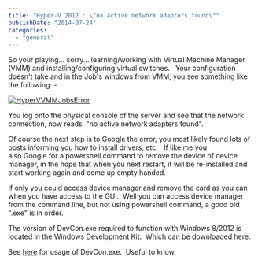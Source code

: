 ```yaml
---
title: "Hyper-V 2012 : \"no active network adapters found\""
publishDate: "2014-07-24"
categories: 
  - "general"
---
```


So your playing... sorry... learning/working with Virtual Machine Manager (VMM) and installing/configuring virtual switches.   Your configuration doesn't take and in the Job's windows from VMM, you see something like the following: -

[![HyperVVMMJobsError](/images/HyperVVMMJobsError.png)](http://ramblinggeek.co.uk/?attachment_id=)

You log onto the physical console of the server and see that the network connection, now reads  "no active network adapters found".

Of course the next step is to Google the error, you most likely found lots of posts informing you how to install drivers, etc.   If like me you also Google for a powershell command to remove the device of device manager, in the hope that when you next restart, it will be re-installed and start working again and come up empty handed.

If only you could access device manager and remove the card as you can when you have access to the GUI.  Well you can access device manager from the command line, but not using powershell command, a good old ".exe" is in order.

The version of DevCon.exe required to function with Windows 8/2012 is located in the Windows Development Kit.  Which can be downloaded [here](http://social.technet.microsoft.com/wiki/contents/articles/182.how-to-obtain-the-current-version-of-device-console-utility-devcon-exe.aspx).

See [here](http://msdn.microsoft.com/en-us/library/windows/hardware/ff544746(v=vs.85).aspx#ddk_example_36_remove_a_particular_network_device_tools) for usage of DevCon.exe.  Useful to know.
